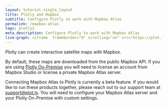 ```yaml
---
layout: tutorial-single_layout
title: Plotly and Mapbox
subtitle: Configure Plotly to work with Mapbox Atlas
permalink: /mapbox-atlas
tags: plotly2
meta_description: Configure Plotly to work with Mapbox Atlas
live-graph: <iframe  frameborder="0" scrolling="no" src="https://plot.ly/~chris/17632.embed?autosize=true width="100%" height=600></iframe>
---
```



Plotly can create interactive satellite maps with Mapbox. 

By default, these maps are downloaded from the public Mapbox API. If you are using [Plotly On-Premise](https://plot.ly/product/enterprise/) you will need to license an account from Mapbox Studio or license a private Mapbox Atlas server.

Connecting Mapbox Atlas to Plotly is currently a beta feature. If you would like to run these products together, please reach out to our support team at <support@plot.ly>. You will need to configure your Mapbox Atlas server and your Plotly On-Premise with custom settings.
